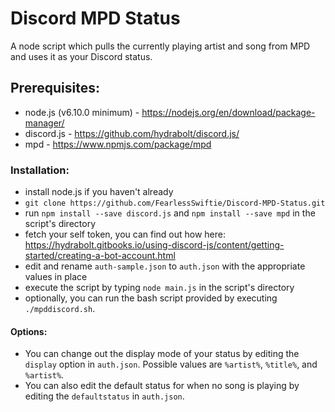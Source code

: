 # Discord MPD Status
A node script which pulls the currently playing artist and song from MPD and uses it as your Discord status.

## Prerequisites:
* node.js (v6.10.0 minimum) - https://nodejs.org/en/download/package-manager/
* discord.js - https://github.com/hydrabolt/discord.js/
* mpd - https://www.npmjs.com/package/mpd

### Installation:
* install node.js if you haven't already
* `git clone https://github.com/FearlessSwiftie/Discord-MPD-Status.git`
* run `npm install --save discord.js` and `npm install --save mpd` in the script's directory
* fetch your self token, you can find out how here: https://hydrabolt.gitbooks.io/using-discord-js/content/getting-started/creating-a-bot-account.html
* edit and rename `auth-sample.json` to `auth.json` with the appropriate values in place
* execute the script by typing `node main.js` in the script's directory
* optionally, you can run the bash script provided by executing `./mpddiscord.sh`.

#### Options:
* You can change out the display mode of your status by editing the `display` option in `auth.json`. Possible values are `%artist%`, `%title%`, and `%artist%`.
* You can also edit the default status for when no song is playing by editing the `defaultstatus` in `auth.json`.

